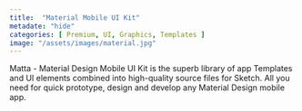 ```yaml
---
title:  "Material Mobile UI Kit"
metadate: "hide"
categories: [ Premium, UI, Graphics, Templates ]
image: "/assets/images/material.jpg"
---
```


Matta - Material Design Mobile UI Kit is the superb library of app Templates and UI elements combined into high-quality source files for Sketch. All you need for quick prototype, design and develop any Material Design mobile app.
